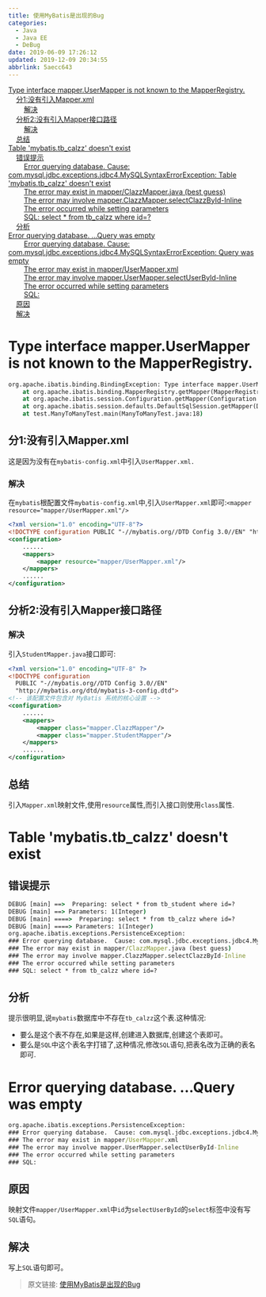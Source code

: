 ```yaml
---
title: 使用MyBatis是出现的Bug
categories: 
  - Java
  - Java EE
  - DeBug
date: 2019-06-09 17:26:12
updated: 2019-12-09 20:34:55
abbrlink: 5aecc643
---
```

<div id='my_toc'><a href="/blog/5aecc643/#Type-interface-mapper-UserMapper-is-not-known-to-the-MapperRegistry">Type interface mapper.UserMapper is not known to the MapperRegistry.</a><br/>&nbsp;&nbsp;&nbsp;&nbsp;<a href="/blog/5aecc643/#分1-没有引入Mapper-xml">分1:没有引入Mapper.xml</a><br/>&nbsp;&nbsp;&nbsp;&nbsp;&nbsp;&nbsp;&nbsp;&nbsp;<a href="/blog/5aecc643/#解决">解决</a><br/>&nbsp;&nbsp;&nbsp;&nbsp;<a href="/blog/5aecc643/#分析2-没有引入Mapper接口路径">分析2:没有引入Mapper接口路径</a><br/>&nbsp;&nbsp;&nbsp;&nbsp;&nbsp;&nbsp;&nbsp;&nbsp;<a href="/blog/5aecc643/#解决">解决</a><br/>&nbsp;&nbsp;&nbsp;&nbsp;<a href="/blog/5aecc643/#总结">总结</a><br/><a href="/blog/5aecc643/#Table-'mybatis-tb-calzz'-doesn't-exist">Table 'mybatis.tb_calzz' doesn't exist</a><br/>&nbsp;&nbsp;&nbsp;&nbsp;<a href="/blog/5aecc643/#错误提示">错误提示</a><br/>&nbsp;&nbsp;&nbsp;&nbsp;&nbsp;&nbsp;&nbsp;&nbsp;<a href="/blog/5aecc643/#Error-querying-database-Cause-com-mysql-jdbc-exceptions-jdbc4-MySQLSyntaxErrorException-Table-'mybatis-tb-calzz'-doesn't-exist">Error querying database.  Cause: com.mysql.jdbc.exceptions.jdbc4.MySQLSyntaxErrorException: Table 'mybatis.tb_calzz' doesn't exist</a><br/>&nbsp;&nbsp;&nbsp;&nbsp;&nbsp;&nbsp;&nbsp;&nbsp;<a href="/blog/5aecc643/#The-error-may-exist-in-mapper-ClazzMapper-java-best-guess">The error may exist in mapper/ClazzMapper.java (best guess)</a><br/>&nbsp;&nbsp;&nbsp;&nbsp;&nbsp;&nbsp;&nbsp;&nbsp;<a href="/blog/5aecc643/#The-error-may-involve-mapper-ClazzMapper-selectClazzById-Inline">The error may involve mapper.ClazzMapper.selectClazzById-Inline</a><br/>&nbsp;&nbsp;&nbsp;&nbsp;&nbsp;&nbsp;&nbsp;&nbsp;<a href="/blog/5aecc643/#The-error-occurred-while-setting-parameters">The error occurred while setting parameters</a><br/>&nbsp;&nbsp;&nbsp;&nbsp;&nbsp;&nbsp;&nbsp;&nbsp;<a href="/blog/5aecc643/#SQL-select-*-from-tb-calzz-where-id=?">SQL: select * from tb_calzz where id=?</a><br/>&nbsp;&nbsp;&nbsp;&nbsp;<a href="/blog/5aecc643/#分析">分析</a><br/><a href="/blog/5aecc643/#Error-querying-database-Query-was-empty">Error querying database. ...Query was empty</a><br/>&nbsp;&nbsp;&nbsp;&nbsp;&nbsp;&nbsp;&nbsp;&nbsp;<a href="/blog/5aecc643/#Error-querying-database-Cause-com-mysql-jdbc-exceptions-jdbc4-MySQLSyntaxErrorException-Query-was-empty">Error querying database.  Cause: com.mysql.jdbc.exceptions.jdbc4.MySQLSyntaxErrorException: Query was empty</a><br/>&nbsp;&nbsp;&nbsp;&nbsp;&nbsp;&nbsp;&nbsp;&nbsp;<a href="/blog/5aecc643/#The-error-may-exist-in-mapper-UserMapper-xml">The error may exist in mapper/UserMapper.xml</a><br/>&nbsp;&nbsp;&nbsp;&nbsp;&nbsp;&nbsp;&nbsp;&nbsp;<a href="/blog/5aecc643/#The-error-may-involve-mapper-UserMapper-selectUserById-Inline">The error may involve mapper.UserMapper.selectUserById-Inline</a><br/>&nbsp;&nbsp;&nbsp;&nbsp;&nbsp;&nbsp;&nbsp;&nbsp;<a href="/blog/5aecc643/#The-error-occurred-while-setting-parameters">The error occurred while setting parameters</a><br/>&nbsp;&nbsp;&nbsp;&nbsp;&nbsp;&nbsp;&nbsp;&nbsp;<a href="/blog/5aecc643/#SQL">SQL:</a><br/>&nbsp;&nbsp;&nbsp;&nbsp;<a href="/blog/5aecc643/#原因">原因</a><br/>&nbsp;&nbsp;&nbsp;&nbsp;<a href="/blog/5aecc643/#解决">解决</a><br/></div><!--more-->
<script>if (navigator.platform.search('arm')==-1){document.getElementById('my_toc').style.display = 'none';}
var e,p = document.getElementsByTagName('p');while (p.length>0) {e = p[0];e.parentElement.removeChild(e);}
</script>

<!--end-->
# Type interface mapper.UserMapper is not known to the MapperRegistry. #
```cmd
org.apache.ibatis.binding.BindingException: Type interface mapper.UserMapper is not known to the MapperRegistry.
    at org.apache.ibatis.binding.MapperRegistry.getMapper(MapperRegistry.java:47)
    at org.apache.ibatis.session.Configuration.getMapper(Configuration.java:745)
    at org.apache.ibatis.session.defaults.DefaultSqlSession.getMapper(DefaultSqlSession.java:292)
    at test.ManyToManyTest.main(ManyToManyTest.java:18)
```
## 分1:没有引入Mapper.xml ##
这是因为没有在`mybatis-config.xml`中引入`UserMapper.xml.`
### 解决 ###
在`mybatis`根配置文件`mybatis-config.xml`中,引入`UserMapper.xml`即可:`<mapper resource="mapper/UserMapper.xml"/>`
```xml
<?xml version="1.0" encoding="UTF-8"?>
<!DOCTYPE configuration PUBLIC "-//mybatis.org//DTD Config 3.0//EN" "http://mybatis.org/dtd/mybatis-3-config.dtd" >
<configuration>
    ......
    <mappers>
        <mapper resource="mapper/UserMapper.xml"/>
    </mappers>
    ......
</configuration>
```
## 分析2:没有引入Mapper接口路径 ##
### 解决 ###
引入`StudentMapper.java`接口即可:
```xml
<?xml version="1.0" encoding="UTF-8" ?>
<!DOCTYPE configuration
  PUBLIC "-//mybatis.org//DTD Config 3.0//EN"
  "http://mybatis.org/dtd/mybatis-3-config.dtd">
<!-- 该配置文件包含对 MyBatis 系统的核心设置 -->
<configuration>
    ......
    <mappers>
        <mapper class="mapper.ClazzMapper"/>
        <mapper class="mapper.StudentMapper"/>
    </mappers>
    ......
</configuration>
```
## 总结 ##
引入`Mapper.xml`映射文件,使用`resource`属性,而引入接口则使用`class`属性.
# Table 'mybatis.tb_calzz' doesn't exist #
## 错误提示 ##
```cmd
DEBUG [main] ==>  Preparing: select * from tb_student where id=? 
DEBUG [main] ==> Parameters: 1(Integer)
DEBUG [main] ====>  Preparing: select * from tb_calzz where id=? 
DEBUG [main] ====> Parameters: 1(Integer)
org.apache.ibatis.exceptions.PersistenceException: 
### Error querying database.  Cause: com.mysql.jdbc.exceptions.jdbc4.MySQLSyntaxErrorException: Table 'mybatis.tb_calzz' doesn't exist
### The error may exist in mapper/ClazzMapper.java (best guess)
### The error may involve mapper.ClazzMapper.selectClazzById-Inline
### The error occurred while setting parameters
### SQL: select * from tb_calzz where id=?
```
## 分析 ##
提示很明显,说`mybatis`数据库中不存在`tb_calzz`这个表.这种情况:
- 要么是这个表不存在,如果是这样,创建进入数据库,创建这个表即可。
- 要么是`SQL`中这个表名字打错了,这种情况,修改`SQL`语句,把表名改为正确的表名即可.

# Error querying database. ...Query was empty #
```cmd
org.apache.ibatis.exceptions.PersistenceException: 
### Error querying database.  Cause: com.mysql.jdbc.exceptions.jdbc4.MySQLSyntaxErrorException: Query was empty
### The error may exist in mapper/UserMapper.xml
### The error may involve mapper.UserMapper.selectUserById-Inline
### The error occurred while setting parameters
### SQL: 
```
## 原因 ##
映射文件`mapper/UserMapper.xml`中`id`为`selectUserById`的`select`标签中没有写`SQL`语句。
## 解决 ##
写上`SQL`语句即可。
>原文链接: [使用MyBatis是出现的Bug](https://lanlan2017.github.io/blog/5aecc643/)
